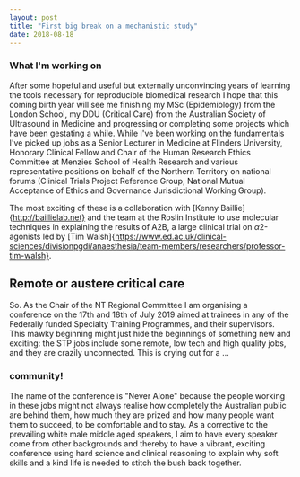 ```yaml
---
layout: post
title: "First big break on a mechanistic study"
date: 2018-08-18
---
```

### What I'm working on
After some hopeful and useful but externally unconvincing years of learning the tools necessary for reproducible biomedical research I hope that this coming birth year will see me finishing my MSc (Epidemiology) from the London School, my DDU (Critical Care) from the Australian Society of Ultrasound in Medicine and progressing or completing some projects which have been gestating a while. While I've been working on the fundamentals I've picked up jobs as a Senior Lecturer in Medicine at Flinders University, Honorary Clinical Fellow and Chair of the Human Research Ethics Committee at Menzies School of Health Research and various representative positions on behalf of the Northern Territory on national forums (Clinical Trials Project Reference Group, National Mutual Acceptance of Ethics and Governance Jurisdictional Working Group).

The most exciting of these is a collaboration with [Kenny Baillie]{http://baillielab.net} and the team at the Roslin Institute to use molecular techniques in explaining the results of A2B, a large clinical trial on $\alpha$2-agonists led by [Tim Walsh]{https://www.ed.ac.uk/clinical-sciences/divisionpgdi/anaesthesia/team-members/researchers/professor-tim-walsh}.

## Remote or austere critical care
So.
As the Chair of the NT Regional Committee I am organising a conference on the 17th and 18th of July 2019 aimed at trainees in any of the Federally funded Specialty Training Programmes, and their supervisors. This mawky beginning might just hide the beginnings of something new and exciting: the STP jobs include some remote, low tech and high quality jobs, and they are crazily unconnected.  This is crying out for a ...

### community!
The name of the conference is "Never Alone" because the people working in these jobs might not always realise how completely the Australian public are behind them, how much they are prized and how many people want them to succeed, to be comfortable and to stay. As a corrective to the prevailing white male middle aged speakers, I aim to have every speaker come from other backgrounds and thereby to have a vibrant, exciting conference using hard science and clinical reasoning to explain why soft skills and a kind life is needed to stitch the bush back together.
